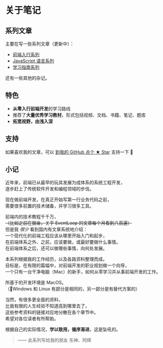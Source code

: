 # 关于笔记

## 系列文章

主要在写一些系列文章（更新中）：

- [前端入行系列](./fe-development-cookbook.md)
- [JavaScript 语言系列](./js-foundation.md)
- [学习指南系列](./study-methodology.md)

还有一些其他的杂记。

## 特色

- **从零入行前端开发**的学习路线
- 推荐了**大量优秀学习教材**，形式包括视频、文档、书籍、笔记、题库
- **拓宽视野，由浅入深**

## 支持

如果喜欢我的文章，可以 [到我的 GitHub 点个 ★ Star](https://github.com/seognil/fe-foundation) 支持一下 🎉

## 小记

近年来，前端已从最早的玩具发展为成体系的系统工程开发，  
逐步赶上了传统软件开发和编程领域的步伐。

现在做前端开发，在真正开始写第一行业务代码之前，  
需要很多前置的技术储备，并学习很多工具。

前端内的技术教程千千万，  
~~（比如之前在掘金，关于 EventLoop 的文章每个月看到八百遍）~~  
但是我 _很少_ 看到国内有文章系统地介绍：  
一个现代化的前端工程应该从哪里开始入门和起步，  
在前端体系之外、之前，应该要做，或最好要做什么事情。  
在前端体系之后，还可以做哪些事情，向何处发展。

本系列根据我的工作经历，以及各路资料整理而成。  
目标是，在有限的篇幅中，对前端开发的职业规划做一个向导，  
一个只有一台干净电脑（Mac）的新手，如何从零学习并从事前端开发的工作。

所基于的开发环境是 MacOS。  
（Windows 和 Linux 有部分是相同的，另一部分是有替代方案的）

当然，有很多更全面的资料，  
比我有限的人生经验不知道高到哪里去了，  
这些参考资料的链接对应地分散在各个章节中。  
希望对各位读者有所帮助。

根据自己的实际情况，**学以致用，循序渐进**，这是坠吼的。

> —— 此系列写给我的朋友 东神、阿辉

